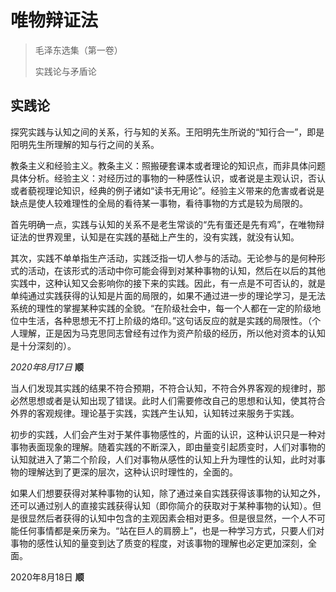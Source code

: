 # 唯物辩证法



> 毛泽东选集（第一卷）
>
> 实践论与矛盾论

## 实践论

探究实践与认知之间的关系，行与知的关系。王阳明先生所说的“知行合一”，即是阳明先生所理解的知与行之间的关系。

教条主义和经验主义。教条主义：照搬硬套课本或者理论的知识点，而非具体问题具体分析。经验主义：对经历过的事物的一种感性认识，或者说是主观认识，否认或者藐视理论知识，经典的例子诸如“读书无用论”。经验主义带来的危害或者说是缺点是使人较难理性的全局的看待某一事物，看待事物的方式是较为局限的。

首先明确一点，实践与认知的关系不是老生常谈的“先有蛋还是先有鸡”，在唯物辩证法的世界观里，认知是在实践的基础上产生的，没有实践，就没有认知。

其次，实践不单单指生产活动，实践泛指一切人参与的活动。无论参与的是何种形式的活动，在该形式的活动中你可能会得到对某种事物的认知，然后在以后的其他实践中，这种认知又会影响你的接下来的实践。因此，有一点是不可否认的，就是单纯通过实践获得的认知是片面的局限的，如果不通过进一步的理论学习，是无法系统的理性的掌握某种实践的全貌。“在阶级社会中，每一个人都在一定的阶级地位中生活，各种思想无不打上阶级的烙印。”这句话反应的就是实践的局限性。（个人理解，正是因为马克思同志曾经有过作为资产阶级的经历，所以他对资本的认知是十分深刻的）。

*2020年8月17日*  **顺**

当人们发现其实践的结果不符合预期，不符合认知，不符合外界客观的规律时，那必然思想或者是认知出现了错误。此时人们需要修改自己的思想和认知，使其符合外界的客观规律。理论基于实践，实践产生认知，认知转过来服务于实践。

初步的实践，人们会产生对于某件事物感性的，片面的认识，这种认识只是一种对事物表面现象的理解。随着实践的不断深入，即由量变引起质变时，人们对事物的认知就进入了第二个阶段，人们对事物从感性的认知上升为理性的认知，此时对事物的理解达到了更深的层次，这种认识时理性的，全面的。

如果人们想要获得对某种事物的认知，除了通过亲自实践获得该事物的认知之外，还可以通过别人的直接实践获得认知（即你简介的获取对于某种事物的认知）。但是很显然后者获得的认知中包含的主观因素会相对更多。但是很显然，一个人不可能任何事情都是亲历亲为。“站在巨人的肩膀上”，也是一种学习方式，只要人们对事物的感性认知的量变到达了质变的程度，对该事物的理解也必定更加深刻，全面。

2020年8月18日 **顺**